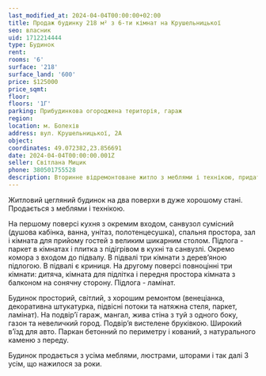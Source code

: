 ```yaml
---
last_modified_at: 2024-04-04T00:00:00+02:00
title: Продаж будинку 218 м² з 6-ти кімнат на Крушельницької
seo: власник
uid: 1712214444
type: Будинок
rent:
rooms: '6'
surface: '218'
surface_land: '600'
price: $125000
price_sqmt:
floor:
floors: '1Г'
parking: Прибудинкова огороджена територія, гараж
region:
location: м. Болехів
address: вул. Крушельницької, 2А
object:
coordinates: 49.072382,23.856691
date: 2024-04-04T00:00:00.001Z
seller: Світлана Мицик
phone: 380501755528
description: Вторинне відремонтоване житло з меблями і технікою, придатне і готове для проживання
---
```


Житловий цегляний будинок на два поверхи в дуже хорошому стані. Продається з меблями і технікою.

На першому поверсі кухня з окремим входом, санвузол сумісний (душова кабінка, ванна, унітаз, полотенцесушка), спальня простора, зал і кімната для прийому гостей з великим шикарним столом. Підлога - паркет в кімнатах і плитка з підігрівом в кухні та санвузлі. Окремо комора з входом до підвалу. В підвалі три кімнати з деревʼяною підлогою. В підвалі є криниця. На другому поверсі повноцінні три кімнати: дитяча, кімната для підлітка і передня простора кімната з балконом на сонячну сторону. Підлога - ламінат.

Будинок просторий, світлий, з хорошим ремонтом (венеціанка, декоративна штукатурка, підвісні потоки та натяжна стеля, паркет, ламінат).
На подвірʼї гараж, мангал, жива стіна з туй з одного боку, газон та невеличкий город. Подвірʼя вистелене бруківкою. Широкий вʼїзд для авто.
Паркан бетонний по периметру і кований, з натурального каменю з переду.

Будинок продається з усіма меблями, люстрами, шторами і так далі З усім, що нажилося за роки.
